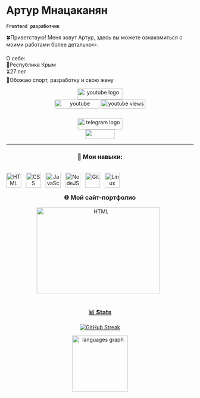 #  Артур Мнацаканян

**`Frontend разработчик`**

🍀Приветствую! Меня зовут Артур, здесь вы можете ознакомиться с моими работами более детально✏️.

О себе:<br>
📍Республика Крым<br>
⏳27 лет<br>
🤍Обожаю спорт, разработку и свою жену <br>

<div align="center">
  <a href="https://www.youtube.com/@senior_null" target="_blank">
    <img src="https://img.shields.io/static/v1?message=Youtube&logo=youtube&label=&color=FF0000&logoColor=white&labelColor=&style=for-the-badge" height="30" width="120" alt="youtube logo"  />
  </a>
</div>

<div align="center">
   <a href="https://www.youtube.com/@senior_null">
      <img width="120px" height="24px" alt="youtube subscribers" title="Subscribe to my YouTube channel" src="https://custom-icon-badges.demolab.com/youtube/channel/subscribers/UCb53Fu6f8R3A5rk1nQ3WMAA"/></a> 
   <a href="https://www.youtube.com/@senior_null">
      <img width="120px" height="24px" alt="youtube views" title="YouTube views" src="https://custom-icon-badges.demolab.com/youtube/channel/views/UCb53Fu6f8R3A5rk1nQ3WMAA"/></a> 
</div>


###

<div align="center">
  <a href="https://t.me/Art_mn16" target="_blank">
    <img src="https://img.shields.io/static/v1?message=Telegram&logo=telegram&label=&color=2CA5E0&logoColor=white&labelColor=&style=for-the-badge" height="30" width="120" alt="telegram logo"  />
  </a>





<div align="center">
   <img width="80px" height="25px" src="https://visitor-badge.laobi.icu/badge?page_id=tura16.tura16&"/>
</div>

---

### 🧰 Мои навыки:
<br>

<img align="left" alt="HTML" width="40px" style="padding-right:10px;" src="https://cdn.jsdelivr.net/gh/devicons/devicon/icons/html5/html5-plain.svg" />

<img align="left" alt="CSS" width="40px" style="padding-right:10px;" src="https://cdn.jsdelivr.net/gh/devicons/devicon/icons/css3/css3-plain.svg" />

<img align="left" alt="JavaScript" width="40px" style="padding-right:10px;" src="https://cdn.jsdelivr.net/gh/devicons/devicon/icons/javascript/javascript-plain.svg" />


<img align="left" alt="NodeJS" width="40px" style="padding-right:10px;" src="https://cdn.jsdelivr.net/gh/devicons/devicon/icons/nodejs/nodejs-original.svg" />

<img align="left" alt="Git" width="40px" style="padding-right:10px;" src="https://cdn.jsdelivr.net/gh/devicons/devicon/icons/git/git-original.svg" />

<img align="left" alt="Linux" width="40px" style="padding-right:10px;" src="https://cdn.jsdelivr.net/gh/devicons/devicon/icons/linux/linux-original.svg" />
<br>


#
### 🌐 Мой сайт-портфолио
<a href="https://tura16.github.io/Portfolio/" target="_blank">
    <img align="center" alt="HTML" width="330px" height="230px" style="padding-right:10px;" src="https://habrastorage.org/webt/sp/pt/9v/sppt9vvxfcxlilz8gdgnnthdsu8.png" />


#

### 📊 Stats

<!-- ![Forrest's GitHub stats](https://github-readme-stats.vercel.app/api?username=tura16&show_icons=true&theme=gruvbox) -->

![GitHub Streak](https://streak-stats.demolab.com?user=tura16&theme=gruvbox&border_radius=4.5)
<div align="center">
  <img src="https://github-readme-stats.vercel.app/api/top-langs?username=tura16&locale=en&hide_title=false&layout=compact&card_width=320&langs_count=5&theme=gruvbox&hide_border=false&order=2" height="150" alt="languages graph"  />
</div>

[website]: https://tura16.github.io/Portfolio/
[youtube]: https://www.youtube.com/@senior_null
